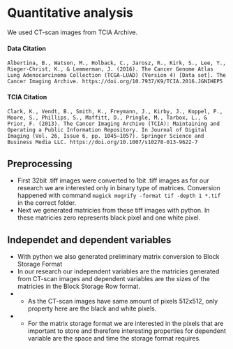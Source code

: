 # Quantitative analysis

We used CT-scan images from TCIA Archive. 
#### Data Citation
```
Albertina, B., Watson, M., Holback, C., Jarosz, R., Kirk, S., Lee, Y., Rieger-Christ, K., & Lemmerman, J. (2016). The Cancer Genome Atlas Lung Adenocarcinoma Collection (TCGA-LUAD) (Version 4) [Data set]. The Cancer Imaging Archive. https://doi.org/10.7937/K9/TCIA.2016.JGNIHEP5
```
#### TCIA Citation
```
Clark, K., Vendt, B., Smith, K., Freymann, J., Kirby, J., Koppel, P., Moore, S., Phillips, S., Maffitt, D., Pringle, M., Tarbox, L., & Prior, F. (2013). The Cancer Imaging Archive (TCIA): Maintaining and Operating a Public Information Repository. In Journal of Digital Imaging (Vol. 26, Issue 6, pp. 1045–1057). Springer Science and Business Media LLC. https://doi.org/10.1007/s10278-013-9622-7
```

## Preprocessing

- First 32bit .tiff images were converted to 1bit .tiff images as for our research we are interested only in binary type of matrices. Conversion happened with command `magick mogrify -format tif -depth 1 *.tif`
in the correct folder.  
- Next we generated matricies from these tiff images with python. In these matricies zero represents black pixel and one white pixel.

## Independet and dependent variables

- With python we also generated preliminary matrix conversion to Block Storage Format
- In our research our independent variables are the matricies generated from CT-scan images and dependent variables are the sizes of the matricies in the Block Storage Row format.
- - As the CT-scan images have same amount of pixels 512x512, only property here are the black and white pixels.
- - For the matrix storage format we are interested in the pixels that are important to store and therefore interesting properties for dependent variable are the space and time the storage format requires.

## 
